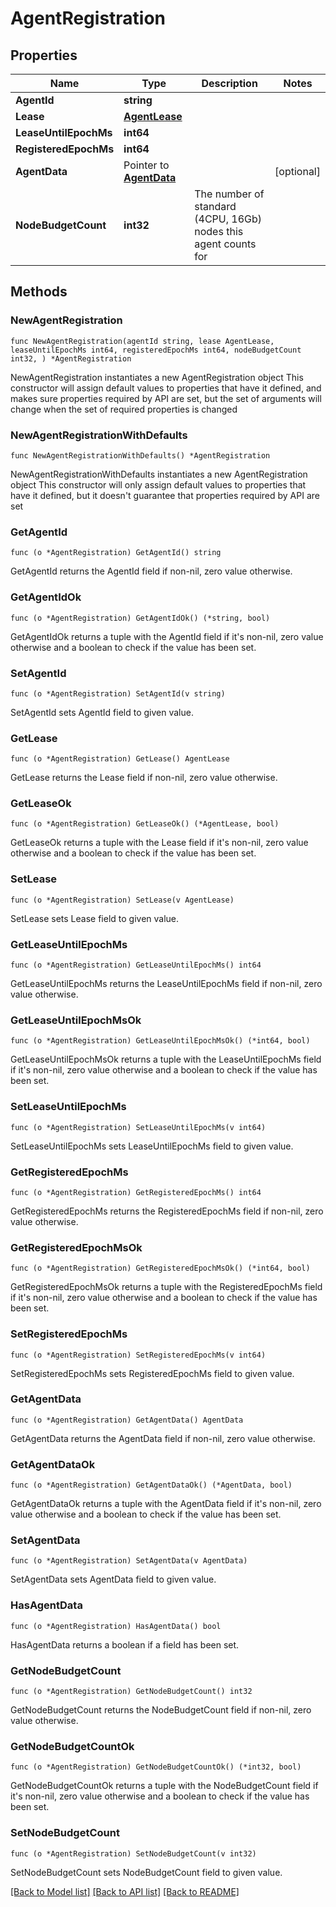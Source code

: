 # AgentRegistration

## Properties

Name | Type | Description | Notes
------------ | ------------- | ------------- | -------------
**AgentId** | **string** |  | 
**Lease** | [**AgentLease**](AgentLease.md) |  | 
**LeaseUntilEpochMs** | **int64** |  | 
**RegisteredEpochMs** | **int64** |  | 
**AgentData** | Pointer to [**AgentData**](AgentData.md) |  | [optional] 
**NodeBudgetCount** | **int32** | The number of standard (4CPU, 16Gb) nodes this agent counts for | 

## Methods

### NewAgentRegistration

`func NewAgentRegistration(agentId string, lease AgentLease, leaseUntilEpochMs int64, registeredEpochMs int64, nodeBudgetCount int32, ) *AgentRegistration`

NewAgentRegistration instantiates a new AgentRegistration object
This constructor will assign default values to properties that have it defined,
and makes sure properties required by API are set, but the set of arguments
will change when the set of required properties is changed

### NewAgentRegistrationWithDefaults

`func NewAgentRegistrationWithDefaults() *AgentRegistration`

NewAgentRegistrationWithDefaults instantiates a new AgentRegistration object
This constructor will only assign default values to properties that have it defined,
but it doesn't guarantee that properties required by API are set

### GetAgentId

`func (o *AgentRegistration) GetAgentId() string`

GetAgentId returns the AgentId field if non-nil, zero value otherwise.

### GetAgentIdOk

`func (o *AgentRegistration) GetAgentIdOk() (*string, bool)`

GetAgentIdOk returns a tuple with the AgentId field if it's non-nil, zero value otherwise
and a boolean to check if the value has been set.

### SetAgentId

`func (o *AgentRegistration) SetAgentId(v string)`

SetAgentId sets AgentId field to given value.


### GetLease

`func (o *AgentRegistration) GetLease() AgentLease`

GetLease returns the Lease field if non-nil, zero value otherwise.

### GetLeaseOk

`func (o *AgentRegistration) GetLeaseOk() (*AgentLease, bool)`

GetLeaseOk returns a tuple with the Lease field if it's non-nil, zero value otherwise
and a boolean to check if the value has been set.

### SetLease

`func (o *AgentRegistration) SetLease(v AgentLease)`

SetLease sets Lease field to given value.


### GetLeaseUntilEpochMs

`func (o *AgentRegistration) GetLeaseUntilEpochMs() int64`

GetLeaseUntilEpochMs returns the LeaseUntilEpochMs field if non-nil, zero value otherwise.

### GetLeaseUntilEpochMsOk

`func (o *AgentRegistration) GetLeaseUntilEpochMsOk() (*int64, bool)`

GetLeaseUntilEpochMsOk returns a tuple with the LeaseUntilEpochMs field if it's non-nil, zero value otherwise
and a boolean to check if the value has been set.

### SetLeaseUntilEpochMs

`func (o *AgentRegistration) SetLeaseUntilEpochMs(v int64)`

SetLeaseUntilEpochMs sets LeaseUntilEpochMs field to given value.


### GetRegisteredEpochMs

`func (o *AgentRegistration) GetRegisteredEpochMs() int64`

GetRegisteredEpochMs returns the RegisteredEpochMs field if non-nil, zero value otherwise.

### GetRegisteredEpochMsOk

`func (o *AgentRegistration) GetRegisteredEpochMsOk() (*int64, bool)`

GetRegisteredEpochMsOk returns a tuple with the RegisteredEpochMs field if it's non-nil, zero value otherwise
and a boolean to check if the value has been set.

### SetRegisteredEpochMs

`func (o *AgentRegistration) SetRegisteredEpochMs(v int64)`

SetRegisteredEpochMs sets RegisteredEpochMs field to given value.


### GetAgentData

`func (o *AgentRegistration) GetAgentData() AgentData`

GetAgentData returns the AgentData field if non-nil, zero value otherwise.

### GetAgentDataOk

`func (o *AgentRegistration) GetAgentDataOk() (*AgentData, bool)`

GetAgentDataOk returns a tuple with the AgentData field if it's non-nil, zero value otherwise
and a boolean to check if the value has been set.

### SetAgentData

`func (o *AgentRegistration) SetAgentData(v AgentData)`

SetAgentData sets AgentData field to given value.

### HasAgentData

`func (o *AgentRegistration) HasAgentData() bool`

HasAgentData returns a boolean if a field has been set.

### GetNodeBudgetCount

`func (o *AgentRegistration) GetNodeBudgetCount() int32`

GetNodeBudgetCount returns the NodeBudgetCount field if non-nil, zero value otherwise.

### GetNodeBudgetCountOk

`func (o *AgentRegistration) GetNodeBudgetCountOk() (*int32, bool)`

GetNodeBudgetCountOk returns a tuple with the NodeBudgetCount field if it's non-nil, zero value otherwise
and a boolean to check if the value has been set.

### SetNodeBudgetCount

`func (o *AgentRegistration) SetNodeBudgetCount(v int32)`

SetNodeBudgetCount sets NodeBudgetCount field to given value.



[[Back to Model list]](../README.md#documentation-for-models) [[Back to API list]](../README.md#documentation-for-api-endpoints) [[Back to README]](../README.md)


